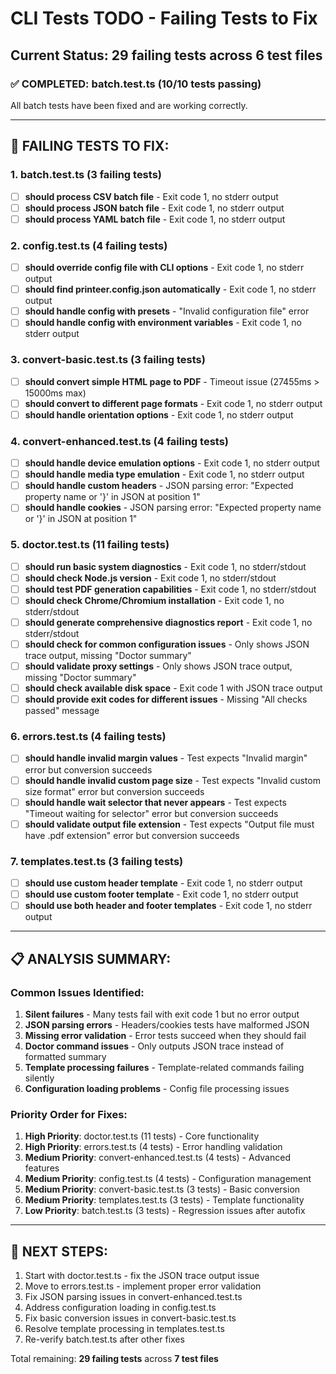 # CLI Tests TODO - Failing Tests to Fix

## Current Status: 29 failing tests across 6 test files

### ✅ COMPLETED: batch.test.ts (10/10 tests passing)
All batch tests have been fixed and are working correctly.

---

## 🔴 FAILING TESTS TO FIX:

### 1. batch.test.ts (3 failing tests)
- [ ] **should process CSV batch file** - Exit code 1, no stderr output
- [ ] **should process JSON batch file** - Exit code 1, no stderr output  
- [ ] **should process YAML batch file** - Exit code 1, no stderr output

### 2. config.test.ts (4 failing tests)
- [ ] **should override config file with CLI options** - Exit code 1, no stderr output
- [ ] **should find printeer.config.json automatically** - Exit code 1, no stderr output
- [ ] **should handle config with presets** - "Invalid configuration file" error
- [ ] **should handle config with environment variables** - Exit code 1, no stderr output

### 3. convert-basic.test.ts (3 failing tests)
- [ ] **should convert simple HTML page to PDF** - Timeout issue (27455ms > 15000ms max)
- [ ] **should convert to different page formats** - Exit code 1, no stderr output
- [ ] **should handle orientation options** - Exit code 1, no stderr output

### 4. convert-enhanced.test.ts (4 failing tests)
- [ ] **should handle device emulation options** - Exit code 1, no stderr output
- [ ] **should handle media type emulation** - Exit code 1, no stderr output
- [ ] **should handle custom headers** - JSON parsing error: "Expected property name or '}' in JSON at position 1"
- [ ] **should handle cookies** - JSON parsing error: "Expected property name or '}' in JSON at position 1"

### 5. doctor.test.ts (11 failing tests)
- [ ] **should run basic system diagnostics** - Exit code 1, no stderr/stdout
- [ ] **should check Node.js version** - Exit code 1, no stderr/stdout
- [ ] **should test PDF generation capabilities** - Exit code 1, no stderr/stdout
- [ ] **should check Chrome/Chromium installation** - Exit code 1, no stderr/stdout
- [ ] **should generate comprehensive diagnostics report** - Exit code 1, no stderr/stdout
- [ ] **should check for common configuration issues** - Only shows JSON trace output, missing "Doctor summary"
- [ ] **should validate proxy settings** - Only shows JSON trace output, missing "Doctor summary"
- [ ] **should check available disk space** - Exit code 1 with JSON trace output
- [ ] **should provide exit codes for different issues** - Missing "All checks passed" message

### 6. errors.test.ts (4 failing tests)
- [ ] **should handle invalid margin values** - Test expects "Invalid margin" error but conversion succeeds
- [ ] **should handle invalid custom page size** - Test expects "Invalid custom size format" error but conversion succeeds
- [ ] **should handle wait selector that never appears** - Test expects "Timeout waiting for selector" error but conversion succeeds
- [ ] **should validate output file extension** - Test expects "Output file must have .pdf extension" error but conversion succeeds

### 7. templates.test.ts (3 failing tests)
- [ ] **should use custom header template** - Exit code 1, no stderr output
- [ ] **should use custom footer template** - Exit code 1, no stderr output
- [ ] **should use both header and footer templates** - Exit code 1, no stderr output

---

## 📋 ANALYSIS SUMMARY:

### Common Issues Identified:
1. **Silent failures** - Many tests fail with exit code 1 but no error output
2. **JSON parsing errors** - Headers/cookies tests have malformed JSON
3. **Missing error validation** - Error tests succeed when they should fail
4. **Doctor command issues** - Only outputs JSON trace instead of formatted summary
5. **Template processing failures** - Template-related commands failing silently
6. **Configuration loading problems** - Config file processing issues

### Priority Order for Fixes:
1. **High Priority**: doctor.test.ts (11 tests) - Core functionality
2. **High Priority**: errors.test.ts (4 tests) - Error handling validation
3. **Medium Priority**: convert-enhanced.test.ts (4 tests) - Advanced features
4. **Medium Priority**: config.test.ts (4 tests) - Configuration management
5. **Medium Priority**: convert-basic.test.ts (3 tests) - Basic conversion
6. **Medium Priority**: templates.test.ts (3 tests) - Template functionality
7. **Low Priority**: batch.test.ts (3 tests) - Regression issues after autofix

---

## 🎯 NEXT STEPS:
1. Start with doctor.test.ts - fix the JSON trace output issue
2. Move to errors.test.ts - implement proper error validation
3. Fix JSON parsing issues in convert-enhanced.test.ts
4. Address configuration loading in config.test.ts
5. Fix basic conversion issues in convert-basic.test.ts
6. Resolve template processing in templates.test.ts
7. Re-verify batch.test.ts after other fixes

Total remaining: **29 failing tests** across **7 test files**
